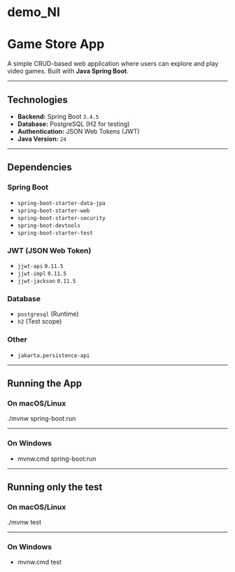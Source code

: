 # demo_NI

# Game Store App

A simple CRUD-based web application where users can explore and play video games. Built with **Java Spring Boot**.

---

## Technologies

- **Backend:** Spring Boot `3.4.5`
- **Database:** PostgreSQL (H2 for testing)
- **Authentication:** JSON Web Tokens (JWT)
- **Java Version:** `24`

---

## Dependencies

### Spring Boot

- `spring-boot-starter-data-jpa`
- `spring-boot-starter-web`
- `spring-boot-starter-security`
- `spring-boot-devtools`
- `spring-boot-starter-test`

### JWT (JSON Web Token)

- `jjwt-api` `0.11.5`
- `jjwt-impl` `0.11.5`
- `jjwt-jackson` `0.11.5`

### Database

- `postgresql` (Runtime)
- `h2` (Test scope)

### Other

- `jakarta.persistence-api`

---

## Running the App

### On macOS/Linux

./mvnw spring-boot:run 

---

### On Windows

- mvnw.cmd spring-boot:run

---

## Running only the test

### On macOS/Linux

./mvnw test

---

### On Windows

- mvnw.cmd test